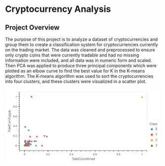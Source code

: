 # Cryptocurrency Analysis
## Project Overview
The purpose of this project is to analyze a dataset of cryptocurrencies and group them to create a classification system for cryptocurrencies currently on the trading market. The data was cleaned and preprocessed to ensure only crypto coins that were currently tradable and had no missing information were included, and all data was in numeric form and scaled. Then PCA was applied to produce three principal components which were plotted as an elbow curve to find the best value for K in the K-means algorithm. The K-means algorithm was used to sort the cryptocurrencies into four clusters, and these clusters were visualized in a scatter plot.

![scatterplot](Resources/scatter.png)
